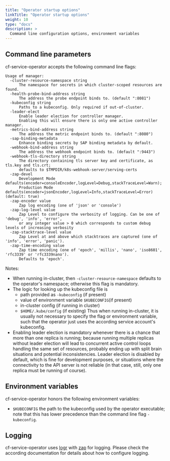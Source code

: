 ```yaml
---
title: "Operator startup options"
linkTitle: "Operator startup options"
weight: 10
type: "docs"
description: >
  Command line configuration options, environment variables
---
```


## Command line parameters

cf-service-operator accepts the following command line flags:

```
Usage of manager:
  -cluster-resource-namespace string
      The namespace for secrets in which cluster-scoped resources are found.
  -health-probe-bind-address string
      The address the probe endpoint binds to. (default ":8081")
  -kubeconfig string
      Paths to a kubeconfig. Only required if out-of-cluster.
  -leader-elect
      Enable leader election for controller manager.
      Enabling this will ensure there is only one active controller manager.
  -metrics-bind-address string
      The address the metric endpoint binds to. (default ":8080")
  -sap-binding-metadata
      Enhance binding secrets by SAP binding metadata by default.
  -webhook-bind-address string
      The address the webhook endpoint binds to. (default ":9443")
  -webhook-tls-directory string
      The directory containing tls server key and certificate, as tls.key and tls.crt;
      defaults to $TMPDIR/k8s-webhook-server/serving-certs
  -zap-devel
      Development Mode defaults(encoder=consoleEncoder,logLevel=Debug,stackTraceLevel=Warn);
      Production Mode defaults(encoder=jsonEncoder,logLevel=Info,stackTraceLevel=Error) (default: true)
  -zap-encoder value
      Zap log encoding (one of 'json' or 'console')
  -zap-log-level value
      Zap Level to configure the verbosity of logging. Can be one of 'debug', 'info', 'error',
      or any integer value > 0 which corresponds to custom debug levels of increasing verbosity
  -zap-stacktrace-level value
      Zap Level at and above which stacktraces are captured (one of 'info', 'error', 'panic').
  -zap-time-encoding value
      Zap time encoding (one of 'epoch', 'millis', 'nano', 'iso8601', 'rfc3339' or 'rfc3339nano').
      Defaults to 'epoch'.
```

Notes:
- When running in-cluster, then `-cluster-resource-namespace` defaults to the operator's namespace; otherwise this flag is mandatory.
- The logic for looking up the kubeconfig file is
  - path provided as `-kubeconfig` (if present)
  - value of environment variable `$KUBECONFIG`(if present)
  - in-cluster config (if running in cluster)
  - `$HOME/.kube/config` (if existing)
  Thus when running in-cluster, it is usually not necessary to specify the flag or environment variable, such that the operator just
  uses the according service account's kubeconfig.
- Enabling leader election is mandatory whenever there is a chance that more than one replica is running; because running multiple replicas
  without leader election will lead to concurrent active control loops handling the same set of resources, probably ending up with split brain situations and
  potential inconsistencies. Leader election is disabled by default, which is fine for development purposes, or situations where the connectivity to
  the API server is not reliable (in that case, still, only one replica must be running of course).

## Environment variables

cf-service-operator honors the following environment variables:

- `$KUBECONFIG` the path to the kubeconfig used by the operator executable; note that this has lower precedence than the command line flag `-kubeconfig`.

## Logging

cf-service-operator uses [logr](https://github.com/go-logr) with [zap](https://github.com/uber-go/zap) for logging.
Please check the according documentation for details about how to configure logging.
